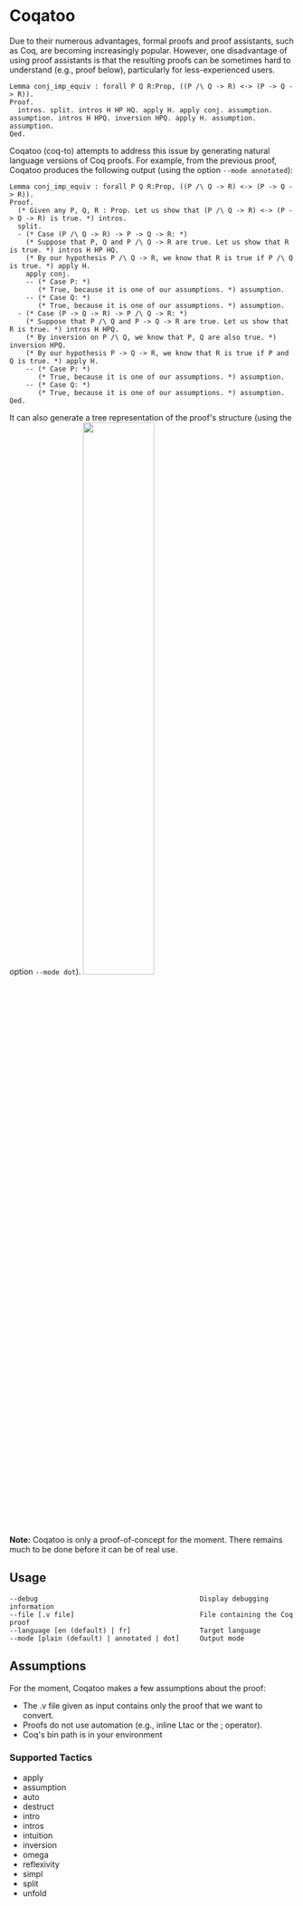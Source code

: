 # Coqatoo
Due to their numerous advantages, formal proofs and proof assistants, such as Coq, are becoming increasingly popular. However, one disadvantage of using proof assistants is that the resulting proofs can be sometimes hard to understand (e.g., proof below), particularly for less-experienced users. 
```ML
Lemma conj_imp_equiv : forall P Q R:Prop, ((P /\ Q -> R) <-> (P -> Q -> R)).
Proof.
  intros. split. intros H HP HQ. apply H. apply conj. assumption. assumption. intros H HPQ. inversion HPQ. apply H. assumption. assumption.
Qed.
```

Coqatoo (coq-to) attempts to address this issue by generating natural language versions of Coq proofs. For example, from the previous proof, Coqatoo produces the following output (using the option `--mode annotated`):
```ML
Lemma conj_imp_equiv : forall P Q R:Prop, ((P /\ Q -> R) <-> (P -> Q -> R)).
Proof.
  (* Given any P, Q, R : Prop. Let us show that (P /\ Q -> R) <-> (P -> Q -> R) is true. *) intros.
  split.
  - (* Case (P /\ Q -> R) -> P -> Q -> R: *)
    (* Suppose that P, Q and P /\ Q -> R are true. Let us show that R is true. *) intros H HP HQ.
    (* By our hypothesis P /\ Q -> R, we know that R is true if P /\ Q  is true. *) apply H.
    apply conj.
    -- (* Case P: *)
       (* True, because it is one of our assumptions. *) assumption.
    -- (* Case Q: *)
       (* True, because it is one of our assumptions. *) assumption.
  - (* Case (P -> Q -> R) -> P /\ Q -> R: *)
    (* Suppose that P /\ Q and P -> Q -> R are true. Let us show that R is true. *) intros H HPQ.
    (* By inversion on P /\ Q, we know that P, Q are also true. *) inversion HPQ.
    (* By our hypothesis P -> Q -> R, we know that R is true if P and Q is true. *) apply H.
    -- (* Case P: *)
       (* True, because it is one of our assumptions. *) assumption.
    -- (* Case Q: *)
       (* True, because it is one of our assumptions. *) assumption.
Qed.
```

It can also generate a tree representation of the proof's structure (using the option `--mode dot`).
<img src="https://i.imgur.com/3vwBaw0.png" width="50%" />

**Note:** Coqatoo is only a proof-of-concept for the moment. There remains much to be done before it can be of real use. 

## Usage
```
--debug                                        Display debugging information
--file [.v file]                               File containing the Coq proof
--language [en (default) | fr]                 Target language
--mode [plain (default) | annotated | dot]     Output mode
```

## Assumptions
For the moment, Coqatoo makes a few assumptions about the proof:
 - The .v file given as input contains only the proof that we want to convert.
 - Proofs do not use automation (e.g., inline Ltac or the ; operator).
 - Coq's bin path is in your environment

### Supported Tactics
 - apply
 - assumption
 - auto
 - destruct
 - intro
 - intros
 - intuition
 - inversion
 - omega
 - reflexivity
 - simpl
 - split
 - unfold
